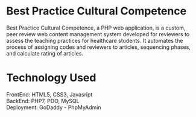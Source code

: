 # Best Practice Cultural Competence

Best Practice Cultural Competence, a PHP web application, is a custom, peer review web content management system developed for reviewers to assess the teaching practices for healthcare students. It automates the process of assigning codes and reviewers to articles, sequencing phases, and calculate rating of articles.


# Technology Used
FrontEnd: HTML5, CSS3, Javasript <br />
BackEnd: PHP7, PDO, MySQL <br />
Deployment: GoDaddy - PhpMyAdmin <br />
